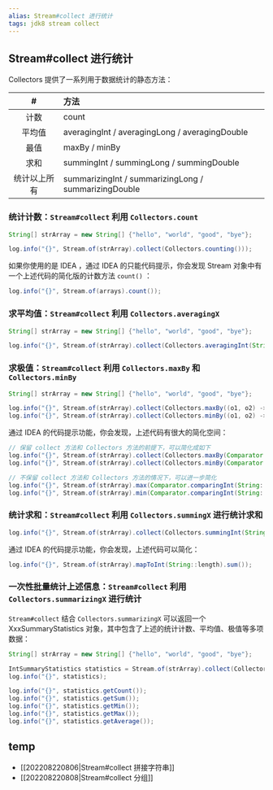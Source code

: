 ```yaml
---
alias: Stream#collect 进行统计
tags: jdk8 stream collect
---
```


## Stream#collect 进行统计

Collectors 提供了一系列用于数据统计的静态方法：

| # | 方法 |
| :-: | :- |
| 计数          | count |
| 平均值        | averagingInt / averagingLong / averagingDouble |
| 最值          | maxBy / minBy |
| 求和          | summingInt / summingLong / summingDouble |
| 统计以上所有  | summarizingInt / summarizingLong / summarizingDouble |

### **统计计数**：`Stream#collect` 利用 `Collectors.count`

```java
String[] strArray = new String[] {"hello", "world", "good", "bye"};

log.info("{}", Stream.of(strArray).collect(Collectors.counting()));
```

如果你使用的是 IDEA ，通过 IDEA 的只能代码提示，你会发现 Stream 对象中有一个上述代码的简化版的计数方法 `count()` ：

```java
log.info("{}", Stream.of(arrays).count());
```

### **求平均值**：`Stream#collect` 利用 `Collectors.averagingX`

```java
String[] strArray = new String[] {"hello", "world", "good", "bye"};

log.info("{}", Stream.of(strArray).collect(Collectors.averagingInt(String::length)));
```

### **求极值**：`Stream#collect` 利用 `Collectors.maxBy` 和 `Collectors.minBy`

```java
String[] strArray = new String[] {"hello", "world", "good", "bye"};

log.info("{}", Stream.of(strArray).collect(Collectors.maxBy((o1, o2) -> o1.length() - o2.length())));
log.info("{}", Stream.of(strArray).collect(Collectors.minBy((o1, o2) -> o1.length() - o2.length())));
```

通过 IDEA 的代码提示功能，你会发现，上述代码有很大的简化空间：

```java
// 保留 collect 方法和 Collectors 方法的前提下，可以简化成如下
log.info("{}", Stream.of(strArray).collect(Collectors.maxBy(Comparator.comparingInt(String::length))));
log.info("{}", Stream.of(strArray).collect(Collectors.minBy(Comparator.comparingInt(String::length))));

// 不保留 collect 方法和 Collectors 方法的情况下，可以进一步简化
log.info("{}", Stream.of(strArray).max(Comparator.comparingInt(String::length)));
log.info("{}", Stream.of(strArray).min(Comparator.comparingInt(String::length)));
```

### **统计求和**：`Stream#collect` 利用 `Collectors.summingX` 进行统计求和

```java
log.info("{}", Stream.of(strArray).collect(Collectors.summingInt(String::length)));
```

通过 IDEA 的代码提示功能，你会发现，上述代码可以简化：

```java
log.info("{}", Stream.of(strArray).mapToInt(String::length).sum());
```

### **一次性批量统计上述信息**：`Stream#collect` 利用 `Collectors.summarizingX` 进行统计

`Stream#collect` 结合 `Collectors.summarizingX` 可以返回一个 XxxSummaryStatistics 对象，其中包含了上述的统计计数、平均值、极值等多项数据：

```java
String[] strArray = new String[] {"hello", "world", "good", "bye"};

IntSummaryStatistics statistics = Stream.of(strArray).collect(Collectors.summarizingInt(String::length));
log.info("{}", statistics);

log.info("{}", statistics.getCount());
log.info("{}", statistics.getSum());
log.info("{}", statistics.getMin());
log.info("{}", statistics.getMax());
log.info("{}", statistics.getAverage());
```



## temp

- [[202208220806|Stream#collect 拼接字符串]]
- [[202208220808|Stream#collect 分组]]